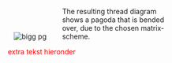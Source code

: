 <style>
img.f-img-l3 { display: inline-block; margin:0; width: 30%}
/*.fig-left { display: inline-block; margin-right:0; margin-top:0; margin-left:0; width: 30%; }*/
figure figcaption { display: inline-block; margin-left:2em; width: 50%; }
p.f-txt-l3 { display: inline-block; margin-right:0; margin-top:0; margin-left:2em; width: 50%; color: red; }
</style>

<body>

<figure class="f-img-l3">
 <img alt="bigg pg"
  src="https://maetempels.github.io/MAE-gf/images_wt/gf-pg-bigg.png">
  <figcaption>The resulting thread diagram shows a pagoda that is bended over, due to the chosen matrix-scheme.</figcaption>
 </figure>
<p class="f-txt-l3">extra tekst hieronder </p>

</body>
